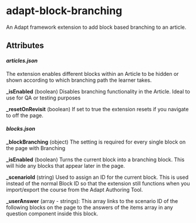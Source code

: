 # adapt-block-branching

An Adapt framework extension to add block based branching to an article.

## Attributes

#### *articles.json*

The extension enables different blocks within an Article to be hidden or shown according to which branching path the learner takes.

**_isEnabled** (boolean) Disables branching functionality in the Article. Ideal to use for QA or testing purposes

**_resetOnRevisit** (boolean) If set to true the extension resets if you navigate to off the page.

#### *blocks.json*

**_blockBranching** (object) The setting is required for every single block on the page with Branching

**_isEnabled** (boolean) Turns the current block into a branching block. This will hide any blocks that appear later in the page.

**_scenarioId** (string) Used to assign an ID for the current block. This is used instead of the normal Block ID so that the extension still functions when you import/export the course from the Adapt Authoring Tool.

**\_userAnswer** (array - strings): This array links to the scenario ID of the following blocks on the page to the answers of the items array in any question component inside this block.

